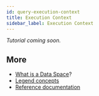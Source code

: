 ```yaml
---
id: query-execution-context
title: Execution Context
sidebar_label: Execution Context
---
```


_Tutorial coming soon._

## More
- [What is a Data Space](../overview/legend-glossary.md/#dataspace)?
- [Legend concepts](../overview/legend-glossary.md)
- [Reference documentation](../reference/legend-language)